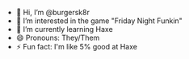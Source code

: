 - 👋 Hi, I’m @burgersk8r
- 👀 I’m interested in the game "Friday Night Funkin"
- 🌱 I’m currently learning Haxe
- 😄 Pronouns: They/Them
- ⚡ Fun fact: I'm like 5% good at Haxe
